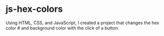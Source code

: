 # js-hex-colors
Using HTML, CSS, and JavaScript, I created a project that changes the hex color # and background color with the click of a button. 
